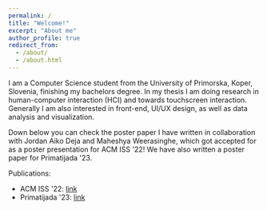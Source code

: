 ```yaml
---
permalink: /
title: "Welcome!"
excerpt: "About me"
author_profile: true
redirect_from: 
  - /about/
  - /about.html
---
```


I am a Computer Science student from the University of Primorska, Koper, Slovenia, finishing my bachelors degree. In my thesis I am doing research in human-computer interaction (HCI) and towards touchscreen interaction. Generally I am also interested in front-end, UI/UX design, as well as data analysis and visualization.

Down below you can check the poster paper I have written in collaboration with Jordan Aiko Deja and Maheshya Weerasinghe, which got accepted for as a poster presentation for ACM ISS '22! We have also written a poster paper for Primatijada '23.

Publications:
  - ACM ISS '22: [link](https://coachzer.github.io/images/ISS_2022_Nikola_Poster_Paper.pdf)
  - Primatijada '23: [link](https://coachzer.github.io/images/Primatijada_2023_Nikola.pdf)

